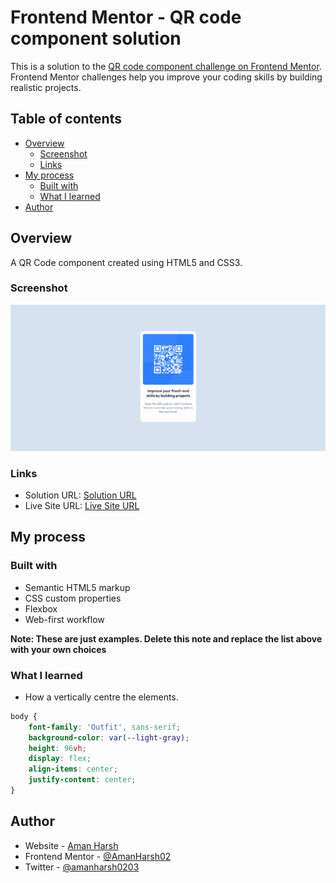 # Frontend Mentor - QR code component solution

This is a solution to the [QR code component challenge on Frontend Mentor](https://www.frontendmentor.io/challenges/qr-code-component-iux_sIO_H). Frontend Mentor challenges help you improve your coding skills by building realistic projects. 

## Table of contents

- [Overview](#overview)
  - [Screenshot](#screenshot)
  - [Links](#links)
- [My process](#my-process)
  - [Built with](#built-with)
  - [What I learned](#what-i-learned)
- [Author](#author)

## Overview

A QR Code component created using HTML5 and CSS3.

### Screenshot

![](./images/Screenshot.png)

### Links

- Solution URL: [Solution URL](https://github.com/AmanHarsh02/qr-code-component-frontend-mentor)
- Live Site URL: [Live Site URL](https://qr-code-component-aman.netlify.app/)

## My process

### Built with

- Semantic HTML5 markup
- CSS custom properties
- Flexbox
- Web-first workflow

**Note: These are just examples. Delete this note and replace the list above with your own choices**

### What I learned

- How a vertically centre the elements.

```css
body {
    font-family: 'Outfit', sans-serif;
    background-color: var(--light-gray);
    height: 96vh;
    display: flex;
    align-items: center;
    justify-content: center;
}
```

## Author

- Website - [Aman Harsh](https://amanharsh.netlify.app/)
- Frontend Mentor - [@AmanHarsh02](https://www.frontendmentor.io/profile/AmanHarsh02)
- Twitter - [@amanharsh0203](https://twitter.com/amanharsh0203)
